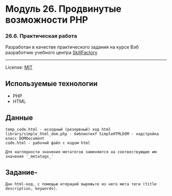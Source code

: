 <!-- SkillFactory PHPDEV-36 Рыков Денис-->
<!--Модуль 26. Модуль 26. Продвинутые возможности PHP -->

# Модуль 26. Продвинутые возможности PHP
### 26.6. Практическая работа

Разработан в качестве практического задания на курсе Вэб разработчик учебного центра [SkillFactory](https://lms.skillfactory.ru/ "Перейти на сайт учебного центра")
____

License: [MIT](license.md "Смотреть лицензию")
## Используемые технологии

* PHP
* HTML


## Данные

```
temp_code.html - исходный (резервный) код html
library/simple_html_dom.php - библиотекf SimpleHTMLDOM - надстройка класс DOMDocument
code.html - рабочий файл с кодом html

Для наглядности значения метатегов заменяются на соотвествующие им значения '_metatags_'
```

## Задание- 
```
Дан html-код, с помощью итераций вырежьте из него мета теги (title description, keywords).

```
